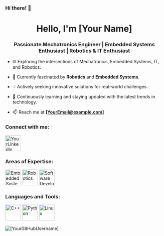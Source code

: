 ### Hi there! 👋
<h1 align="center">Hello, I'm [Your Name]</h1>
<h3 align="center">Passionate Mechatronics Engineer | Embedded Systems Enthusiast | Robotics & IT Enthusiast</h3>

- 🌐 Exploring the intersections of Mechatronics, Embedded Systems, IT, and Robotics.

- 🤖 Currently fascinated by **Robotics** and **Embedded Systems**.

- 💡 Actively seeking innovative solutions for real-world challenges.

- 🌱 Continuously learning and staying updated with the latest trends in technology.

- 📫 Reach me at **[YourEmail@example.com]**

<h3 align="left">Connect with me:</h3>
<p align="left">
  <a href="[Your LinkedIn Profile]" target="blank"><img align="center" src="https://raw.githubusercontent.com/rahuldkjain/github-profile-readme-generator/master/src/images/icons/Social/linked-in-alt.svg" alt="YourLinkedIn" height="50" width="50" /></a>
  <!-- Add other social media links as needed -->
</p>

<h3 align="left">Areas of Expertise:</h3>
<p align="left">
  <!-- Add icons or relevant images for your areas of expertise -->
  <img src="https://img.icons8.com/color/48/000000/microcontroller.png" alt="Embedded Systems" width="50" height="50"/>
  <img src="https://img.icons8.com/color/48/000000/robot.png" alt="Robotics" width="50" height="50"/>
  <img src="https://img.icons8.com/color/48/000000/code.png" alt="Software Development" width="50" height="50"/>
  <!-- Add more as per your expertise -->
</p>

<h3 align="left">Languages and Tools:</h3>
<p align="left">
  <!-- Add icons for languages and tools you're proficient in -->
  <img src="https://img.icons8.com/color/48/000000/c-plus-plus-logo.png" alt="C++" width="50" height="50"/>
  <img src="https://img.icons8.com/color/48/000000/python.png" alt="Python" width="50" height="50"/>
  <img src="https://img.icons8.com/color/48/000000/linux.png" alt="Linux" width="50" height="50"/>
  <!-- Add more as per your skillset -->
</p>

<p><img align="center" src="https://github-readme-stats.vercel.app/api/top-langs?username=[YourGitHubUsername]&show_icons=true&locale=en&layout=compact" alt="[YourGitHubUsername]" /></p>

<!-- Feel free to customize or add any other relevant information -->
